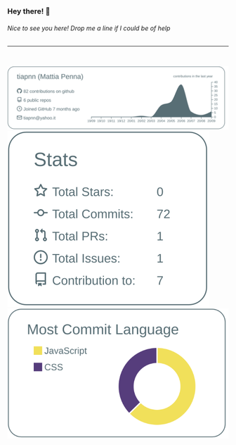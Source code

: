 ### Hey there! 👋
###### Nice to see you here! Drop me a line if I could be of help
---
<br>

![Graph of my github activity](https://github.com/tiapnn/tiapnn/blob/master/profile-summary-card-output/default/0-profile-details.svg?raw=true)
![Stats of my github activity](https://github.com/tiapnn/tiapnn/blob/master/profile-summary-card-output/default/3-stats.svg?raw=true)
![Most committed languages](https://github.com/tiapnn/tiapnn/blob/master/profile-summary-card-output/default/2-most-commit-language.svg?raw=true)


